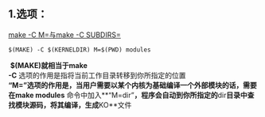 



## 1.选项：

[make -C M=与make -C SUBDIRS=](https://blog.csdn.net/qq_40334837/article/details/89515751)

`$(MAKE) -C $(KERNELDIR) M=$(PWD) modules`

​		**$(MAKE)**就相当于**make**  
​		**-C** 选项的作用是指将当前工作目录转移到你所指定的位置  
​		**“M=”**选项的作用是，当用户需要以某个内核为基础编译一个外部模块的话，需要在**make modules** 命令中加入**“M=dir”**，程序会自动到你所指定的**dir**目录中查找模块源码，将其编译，生成**KO**文件